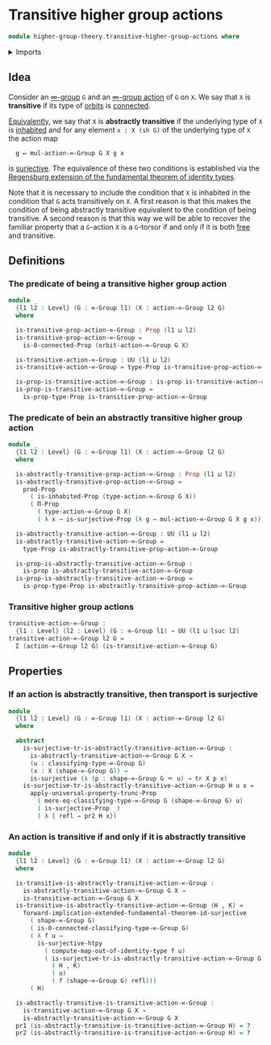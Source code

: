 # Transitive higher group actions

```agda
module higher-group-theory.transitive-higher-group-actions where
```

<details><summary>Imports</summary>

```agda
open import foundation.0-connected-types
open import foundation.dependent-pair-types
open import foundation.identity-types
open import foundation.inhabited-types
open import foundation.propositional-truncations
open import foundation.propositions
open import foundation.regensburg-extension-fundamental-theorem-of-identity-types
open import foundation.surjective-maps
open import foundation.transport-along-identifications
open import foundation.universe-levels

open import higher-group-theory.higher-groups
open import higher-group-theory.higher-group-actions
open import higher-group-theory.orbits-higher-group-actions
```

</details>

## Idea

Consider an [∞-group](higher-group-theory.higher-groups.md) `G` and an
[∞-group action](higher-group-theory.higher-group-actions.md) of `G` on `X`. We
say that `X` is **transitive** if its type of
[orbits](higher-group-theory.orbits-higher-group-actions.md) is
[connected](foundation.connected-types.md).

[Equivalently](foundation.logical-equivalences.md), we say that `X` is
**abstractly transitive** if the underlying type of `X` is
[inhabited](foundation.inhabited-types.md) and for any element `x : X (sh G)` of
the underlying type of `X` the action map

```text
  g ↦ mul-action-∞-Group G X g x
```

is [surjective](foundation.surjective-maps.md). The equivalence of these two
conditions is established via the
[Regensburg extension of the fundamental theorem of identity types](foundation.regensburg-extension-fundamental-theorem-of-identity-types.md).

Note that it is necessary to include the condition that `X` is inhabited in the
condition that `G` acts transitively on `X`. A first reason is that this makes
the condition of being abstractly transitive equivalent to the condition of
being transitive. A second reason is that this way we will be able to recover
the familiar property that a `G`-action `X` is a `G`-torsor if and only if it
is both [free](higher-group-theory.free-higher-group-actions.md) and transitive.

## Definitions

### The predicate of being a transitive higher group action

```agda
module _
  {l1 l2 : Level} (G : ∞-Group l1) (X : action-∞-Group l2 G)
  where

  is-transitive-prop-action-∞-Group : Prop (l1 ⊔ l2)
  is-transitive-prop-action-∞-Group =
    is-0-connected-Prop (orbit-action-∞-Group G X)

  is-transitive-action-∞-Group : UU (l1 ⊔ l2)
  is-transitive-action-∞-Group = type-Prop is-transitive-prop-action-∞-Group

  is-prop-is-transitive-action-∞-Group : is-prop is-transitive-action-∞-Group
  is-prop-is-transitive-action-∞-Group =
    is-prop-type-Prop is-transitive-prop-action-∞-Group
```

### The predicate of bein an abstractly transitive higher group action

```agda
module _
  {l1 l2 : Level} (G : ∞-Group l1) (X : action-∞-Group l2 G)
  where

  is-abstractly-transitive-prop-action-∞-Group : Prop (l1 ⊔ l2)
  is-abstractly-transitive-prop-action-∞-Group =
    prod-Prop
      ( is-inhabited-Prop (type-action-∞-Group G X))
      ( Π-Prop
        ( type-action-∞-Group G X)
        ( λ x → is-surjective-Prop (λ g → mul-action-∞-Group G X g x)))

  is-abstractly-transitive-action-∞-Group : UU (l1 ⊔ l2)
  is-abstractly-transitive-action-∞-Group =
    type-Prop is-abstractly-transitive-prop-action-∞-Group

  is-prop-is-abstractly-transitive-action-∞-Group :
    is-prop is-abstractly-transitive-action-∞-Group
  is-prop-is-abstractly-transitive-action-∞-Group =
    is-prop-type-Prop is-abstractly-transitive-prop-action-∞-Group
```

### Transitive higher group actions

```agda
transitive-action-∞-Group :
  {l1 : Level} (l2 : Level) (G : ∞-Group l1) → UU (l1 ⊔ lsuc l2)
transitive-action-∞-Group l2 G =
  Σ (action-∞-Group l2 G) (is-transitive-action-∞-Group G)
```

## Properties

### If an action is abstractly transitive, then transport is surjective

```agda
module _
  {l1 l2 : Level} (G : ∞-Group l1) (X : action-∞-Group l2 G)
  where

  abstract
    is-surjective-tr-is-abstractly-transitive-action-∞-Group :
      is-abstractly-transitive-action-∞-Group G X →
      (u : classifying-type-∞-Group G)
      (x : X (shape-∞-Group G)) →
      is-surjective (λ (p : shape-∞-Group G ＝ u) → tr X p x)
    is-surjective-tr-is-abstractly-transitive-action-∞-Group H u x =
      apply-universal-property-trunc-Prop
        ( mere-eq-classifying-type-∞-Group G (shape-∞-Group G) u)
        ( is-surjective-Prop _)
        ( λ { refl → pr2 H x})
```

### An action is transitive if and only if it is abstractly transitive

```agda
module _
  {l1 l2 : Level} (G : ∞-Group l1) (X : action-∞-Group l2 G)
  where

  is-transitive-is-abstractly-transitive-action-∞-Group :
    is-abstractly-transitive-action-∞-Group G X →
    is-transitive-action-∞-Group G X
  is-transitive-is-abstractly-transitive-action-∞-Group (H , K) =
    forward-implication-extended-fundamental-theorem-id-surjective
      ( shape-∞-Group G)
      ( is-0-connected-classifying-type-∞-Group G)
      ( λ f u →
        is-surjective-htpy
          ( compute-map-out-of-identity-type f u)
          ( is-surjective-tr-is-abstractly-transitive-action-∞-Group G X
            ( H , K)
            ( u)
            ( f (shape-∞-Group G) refl)))
      ( H)

  is-abstractly-transitive-is-transitive-action-∞-Group :
    is-transitive-action-∞-Group G X →
    is-abstractly-transitive-action-∞-Group G X
  pr1 (is-abstractly-transitive-is-transitive-action-∞-Group H) = ?
  pr2 (is-abstractly-transitive-is-transitive-action-∞-Group H) = ?
```
